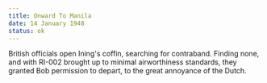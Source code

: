 ```yaml
---
title: Onward To Manila
date: 14 January 1948 
status: ok
---
```

British officials open Ining's coffin, searching for contraband. Finding none, and with RI-002 brought up to minimal airworthiness standards, they granted Bob permission to depart, to the great annoyance of the Dutch.    